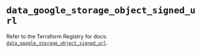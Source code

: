 # `data_google_storage_object_signed_url`

Refer to the Terraform Registry for docs: [`data_google_storage_object_signed_url`](https://registry.terraform.io/providers/hashicorp/google/5.21.0/docs/data-sources/storage_object_signed_url).
